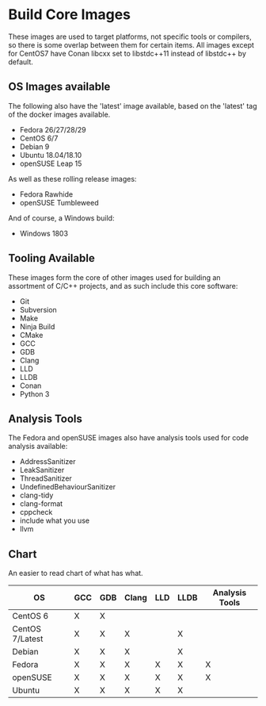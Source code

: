 # Build Core Images

These images are used to target platforms, not specific tools or compilers, so there is some overlap between them for certain items. All images except for CentOS7 have Conan libcxx set to libstdc++11 instead of libstdc++ by default.

## OS Images available

The following also have the 'latest' image available, based on the 'latest' tag of the docker images available.
- Fedora 26/27/28/29
- CentOS 6/7
- Debian 9
- Ubuntu 18.04/18.10
- openSUSE Leap 15

As well as these rolling release images:
- Fedora Rawhide
- openSUSE Tumbleweed

And of course, a Windows build:
- Windows 1803

## Tooling Available

These images form the core of other images used for building an assortment of C/C++ projects, and as such include this core software:
- Git
- Subversion
- Make
- Ninja Build
- CMake
- GCC
- GDB
- Clang
- LLD
- LLDB
- Conan
- Python 3

## Analysis Tools

The Fedora and openSUSE images also have analysis tools used for code analysis available:
- AddressSanitizer
- LeakSanitizer
- ThreadSanitizer
- UndefinedBehaviourSanitizer
- clang-tidy
- clang-format
- cppcheck
- include what you use
- llvm

## Chart

An easier to read chart of what has what.

| OS              | GCC | GDB | Clang | LLD | LLDB | Analysis Tools |
|-----------------|-----|-----|-------|-----|------|----------------|
| CentOS 6        | X   | X   |       |     |      |                |
| CentOS 7/Latest | X   | X   | X     |     | X    |                |
| Debian          | X   | X   | X     |     | X    |                |
| Fedora          | X   | X   | X     | X   | X    | X              |
| openSUSE        | X   | X   | X     | X   | X    | X              |
| Ubuntu          | X   | X   | X     | X   | X    |                |